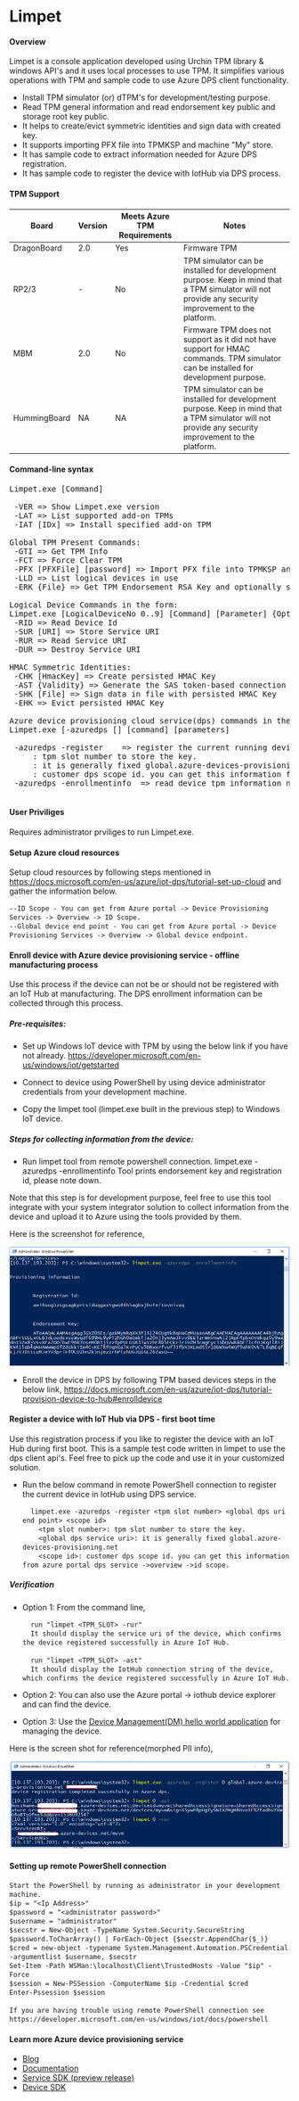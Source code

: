 # Limpet

####    Overview

Limpet is a console application developed using Urchin TPM library & windows API's and it uses local processes to use TPM. It simplifies various operations with TPM and sample code to use Azure DPS client functionality.

* Install TPM simulator (or) dTPM's for development/testing purpose.
* Read TPM general information and read endorsement key public and storage root key public.
* It helps to create/evict symmetric identities and sign data with created key.
* It supports importing PFX file into TPMKSP and machine "My" store.
* It has sample code to extract information needed for Azure DPS registration.
* It has sample code to register the device with IotHub via DPS process.


#### TPM Support

| Board | Version | Meets Azure TPM Requirements | Notes |
|-------|---------|---------|---------|
| DragonBoard | 2.0 | Yes | Firmware TPM
| RP2/3 | - | No |TPM simulator can be installed for development purpose. Keep in mind that a TPM simulator will not provide any security improvement to the platform. 
| MBM   | 2.0 | No | Firmware TPM does not support as it did not have support for HMAC commands. TPM simulator can be installed for development purpose.
| HummingBoard | NA | NA | TPM simulator can be installed for development purpose. Keep in mind that a TPM simulator will not provide any security improvement to the platform.


####    Command-line syntax
<pre>
Limpet.exe [Command]

 -VER => Show Limpet.exe version
 -LAT => List supported add-on TPMs
 -IAT [IDx] => Install specified add-on TPM

Global TPM Present Commands:
 -GTI => Get TPM Info
 -FCT => Force Clear TPM
 -PFX [PFXFile] [password] => Import PFX file into TPMKSP and machine "My" Store
 -LLD => List logical devices in use
 -ERK {File} => Get TPM Endorsement RSA Key and optionally store

Logical Device Commands in the form:
Limpet.exe [LogicalDeviceNo 0..9] [Command] [Parameter] {Optional}
 -RID => Read Device Id
 -SUR [URI] => Store Service URI
 -RUR => Read Service URI
 -DUR => Destroy Service URI

HMAC Symmetric Identities:
 -CHK [HmacKey] => Create persisted HMAC Key
 -AST {Validity} => Generate the SAS token-based connection string (default validity 3600s)
 -SHK [File] => Sign data in file with persisted HMAC Key
 -EHK => Evict persisted HMAC Key

Azure device provisioning cloud service(dps) commands in the form:
Limpet.exe [-azuredps [<dps connection string>] [command] [parameters]

 -azuredps -register <tpm slot number> <global dps uri end point> <scope id> => register the current running device in Iothub using dps service.
     <tpm slot number>: tpm slot number to store the key.
     <global dps service uri>: it is generally fixed global.azure-devices-provisioning.net
     <scope id>: customer dps scope id. you can get this information from azure portal dps service ->overview ->id scope.
 -azuredps -enrollmentinfo <csv/json/txt> => read device tpm information needed for enrolling the device later in dps and output in given format.

</pre>

#### User Priviliges

 Requires administrator prviliges to run Limpet.exe.

#### Setup Azure cloud resources

Setup cloud resources by following steps mentioned in https://docs.microsoft.com/en-us/azure/iot-dps/tutorial-set-up-cloud and gather the information below.

    --ID Scope - You can get from Azure portal -> Device Provisioning Services -> Overview -> ID Scope.
    --Global device end point - You can get from Azure portal -> Device Provisioning Services -> Overview -> Global device endpoint.  

#### Enroll device with Azure device provisioning service -  offline manufacturing process

Use this process if the device can not be or should not be registered with an IoT Hub at manufacturing. The DPS enrollment information can be collected through this process. 

##### Pre-requisites:
* Set up Windows IoT device with TPM by using the below link if you have not already.
    https://developer.microsoft.com/en-us/windows/iot/getstarted

* Connect to device using PowerShell by using device administrator credentials from your development machine.

* Copy the limpet tool (limpet.exe built in the previous step) to Windows IoT device.

##### Steps for collecting information from the device:
* Run limpet tool from remote powershell connection.
    limpet.exe -azuredps -enrollmentinfo
    Tool prints endorsement key and registration id, please note down.

Note that this step is for development purpose, feel free to use this tool integrate with your system integrator solution to collect information from the device and upload it to Azure using the tools provided by them.
  
  Here is the screenshot for reference,
  
  <img src="limpetazuredpsenrollinfo.PNG"/>

* Enroll the device in DPS by following TPM based devices steps in the below link,
    https://docs.microsoft.com/en-us/azure/iot-dps/tutorial-provision-device-to-hub#enrolldevice

#### Register a device with IoT Hub via DPS - first boot time
Use this registration process if you like to register the device with an IoT Hub during first boot. This is a sample test code written in limpet to use the dps client api's. Feel free to pick up the code and use it in your customized solution.

* Run the below command in remote PowerShell connection to register the current device in IotHub using DPS service.

        limpet.exe -azuredps -register <tpm slot number> <global dps uri end point> <scope id>
          <tpm slot number>: tpm slot number to store the key.
          <global dps service uri>: it is generally fixed global.azure-devices-provisioning.net
          <scope id>: customer dps scope id. you can get this information from azure portal dps service ->overview ->id scope.


##### Verification

* Option 1: From the command line,

    	run "limpet <TPM_SLOT> -rur"
        It should display the service uri of the device, which confirms the device registered successfully in Azure IoT Hub.
	
    	run "limpet <TPM_SLOT> -ast"
        It should display the IotHub connection string of the device, which confirms the device registered successfully in Azure IoT Hub.

* Option 2: You can also use the Azure portal -> iothub device explorer and can find the device.

* Option 3: Use the [Device Management(DM) hello world application](<https://github.com/ms-iot/iot-core-azure-dm-client/blob/master/docs/dm-hello-world-overview.md>) for managing the device.

Here is the screen shot for reference(morphed PII info),

<img src="limpetazuredpsregister.png"/>


#### Setting up remote PowerShell connection
	Start the PowerShell by running as administrator in your development machine.
	$ip = "<Ip Address>"
	$password = "<administrator password>"
	$username = "administrator"
	$secstr = New-Object -TypeName System.Security.SecureString
	$password.ToCharArray() | ForEach-Object {$secstr.AppendChar($_)}
	$cred = new-object -typename System.Management.Automation.PSCredential -argumentlist $username, $secstr
	Set-Item -Path WSMan:\localhost\Client\TrustedHosts -Value "$ip" -Force
	$session = New-PSSession -ComputerName $ip -Credential $cred
	Enter-Pssession $session

    If you are having trouble using remote PowerShell connection see https://developer.microsoft.com/en-us/windows/iot/docs/powershell

#### Learn more Azure device provisioning service
* [Blog](<https://azure.microsoft.com/de-de/blog/azure-iot-hub-device-provisioning-service-preview-automates-device-connection-configuration/>)
* [Documentation](<https://docs.microsoft.com/en-us/azure/iot-dps/>)
* [Service SDK (preview release)](<https://www.nuget.org/packages/Microsoft.Azure.Devices/>)
* [Device SDK](<https://github.com/Azure/azure-iot-sdk-c>)

